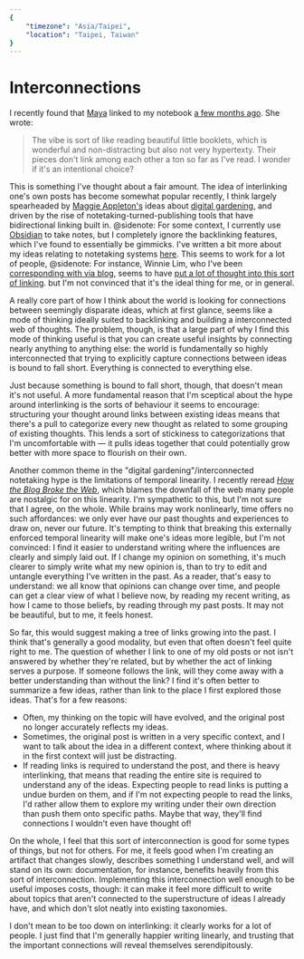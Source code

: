 ```yaml
---
{
	"timezone": "Asia/Taipei",
	"location": "Taipei, Taiwan"
}
---
```

# Interconnections

I recently found that [Maya](https://maya.land) linked to my notebook [a few months ago](https://maya.land/responses/2021/10/24/wesleys-notebook-is-a-beautiful-personal-site.html). She wrote:

> The vibe is sort of like reading beautiful little booklets, which is wonderful and non-distracting but also not very hypertexty. Their pieces don't link among each other a ton so far as I've read. I wonder if it's an intentional choice?

This is something I've thought about a fair amount. The idea of interlinking one's own posts has become somewhat popular recently, I think largely spearheaded by [Maggie Appleton's](https://maggieappleton.com/) ideas about [digital gardening](https://maggieappleton.com/garden), and driven by the rise of notetaking-turned-publishing tools that have bidirectional linking built in.
@sidenote: For some context, I currently use [Obsidian](https://obsidian.md/) to take notes, but I completely ignore the backlinking features, which I've found to essentially be gimmicks. I've written a bit more about my ideas relating to notetaking systems [here](https://github.com/wesleyac/commonplace#philosophy).
This seems to work for a lot of people,
@sidenote: For instance, Winnie Lim, who I've been [corresponding with via blog](https://winnielim.org/notes/mirrored-links/), seems to have [put a lot of thought into this sort of linking](https://winnielim.org/experiments/website/building-a-personal-website-learning-library-with-wordpress-part-i/).
but I'm not convinced that it's the ideal thing for me, or in general.

A really core part of how I think about the world is looking for connections between seemingly disparate ideas, which at first glance, seems like a mode of thinking ideally suited to backlinking and building a interconnected web of thoughts. The problem, though, is that a large part of why I find this mode of thinking useful is that you can create useful insights by connecting nearly anything to anything else: the world is fundamentally so highly interconnected that trying to explicitly capture connections between ideas is bound to fall short. Everything is connected to everything else.

Just because something is bound to fall short, though, that doesn't mean it's not useful. A more fundamental reason that I'm sceptical about the hype around interlinking is the sorts of behaviour it seems to encourage: structuring your thought around links between existing ideas means that there's a pull to categorize every new thought as related to some grouping of existing thoughts. This lends a sort of stickiness to categorizations that I'm uncomfortable with — it pulls ideas together that could potentially grow better with more space to flourish on their own.

Another common theme in the "digital gardening"/interconnected notetaking hype is the limitations of temporal linearity. I recently reread *[How the Blog Broke the Web](https://stackingthebricks.com/how-blogs-broke-the-web/)*, which blames the downfall of the web many people are nostalgic for on this linearity. I'm sympathetic to this, but I'm not sure that I agree, on the whole. While brains may work nonlinearly, time offers no such affordances: we only ever have our past thoughts and experiences to draw on, never our future. It's tempting to think that breaking this externally enforced temporal linearity will make one's ideas more legible, but I'm not convinced: I find it easier to understand writing where the influences are clearly and simply laid out. If I change my opinion on something, it's much clearer to simply write what my new opinion is, than to try to edit and untangle everything I've written in the past. As a reader, that's easy to understand: we all know that opinions can change over time, and people can get a clear view of what I believe now, by reading my recent writing, as how I came to those beliefs, by reading through my past posts. It may not be beautiful, but to me, it feels honest.

So far, this would suggest making a tree of links growing into the past. I think that's generally a good modality, but even that often doesn't feel quite right to me. The question of whether I link to one of my old posts or not isn't answered by whether they're related, but by whether the act of linking serves a purpose. If someone follows the link, will they come away with a better understanding than without the link? I find it's often better to summarize a few ideas, rather than link to the place I first explored those ideas. That's for a few reasons: 

* Often, my thinking on the topic will have evolved, and the original post no longer accurately reflects my ideas.
* Sometimes, the original post is written in a very specific context, and I want to talk about the idea in a different context, where thinking about it in the first context will just be distracting.
* If reading links is required to understand the post, and there is heavy interlinking, that means that reading the entire site is required to understand any of the ideas. Expecting people to read links is putting a undue burden on them, and if I'm not expecting people to read the links, I'd rather allow them to explore my writing under their own direction than push them onto specific paths. Maybe that way, they'll find connections I wouldn't even have thought of!

On the whole, I feel that this sort of interconnection is good for some types of things, but not for others. For me, it feels good when I'm creating an artifact that changes slowly, describes something I understand well, and will stand on its own: documentation, for instance, benefits heavily from this sort of interconnection. Implementing this interconnection well enough to be useful imposes costs, though: it can make it feel more difficult to write about topics that aren't connected to the superstructure of ideas I already have, and which don't slot neatly into existing taxonomies.

I don't mean to be too down on interlinking: it clearly works for a lot of people. I just find that I'm generally happier writing linearly, and trusting that the important connections will reveal themselves serendipitously.
